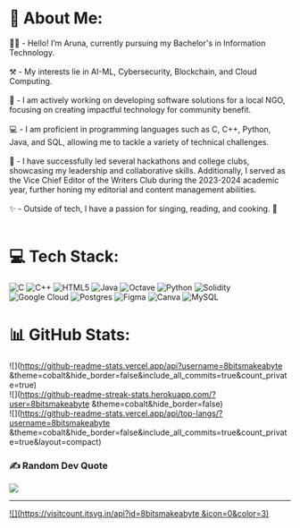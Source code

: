 # 💫 About Me:
👋🏽 - Hello! I’m Aruna, currently pursuing my Bachelor's in Information Technology.<br><br>⚒️ - My interests lie in AI-ML, Cybersecurity, Blockchain, and Cloud Computing.<br><br>🌱 - I am actively working on developing software solutions for a local NGO, focusing on creating impactful technology for community benefit.<br><br>💻 - I am proficient in programming languages such as C, C++, Python, Java, and SQL, allowing me to tackle a variety of technical challenges.<br><br>🎉 - I have successfully led several hackathons and college clubs, showcasing my leadership and collaborative skills. Additionally, I served as the Vice Chief Editor of the Writers Club during the 2023-2024 academic year, further honing my editorial and content management abilities.<br><br>✨ - Outside of tech, I have a passion for singing, reading, and cooking. 🍳<br><br>


# 💻 Tech Stack:
![C](https://img.shields.io/badge/c-%2300599C.svg?style=plastic&logo=c&logoColor=white) ![C++](https://img.shields.io/badge/c++-%2300599C.svg?style=plastic&logo=c%2B%2B&logoColor=white) ![HTML5](https://img.shields.io/badge/html5-%23E34F26.svg?style=plastic&logo=html5&logoColor=white) ![Java](https://img.shields.io/badge/java-%23ED8B00.svg?style=plastic&logo=openjdk&logoColor=white) ![Octave](https://img.shields.io/badge/OCTAVE-darkblue?style=plastic&logo=octave&logoColor=fcd683) ![Python](https://img.shields.io/badge/python-3670A0?style=plastic&logo=python&logoColor=ffdd54) ![Solidity](https://img.shields.io/badge/Solidity-%23363636.svg?style=plastic&logo=solidity&logoColor=white) ![Google Cloud](https://img.shields.io/badge/GoogleCloud-%234285F4.svg?style=plastic&logo=google-cloud&logoColor=white) ![Postgres](https://img.shields.io/badge/postgres-%23316192.svg?style=plastic&logo=postgresql&logoColor=white) ![Figma](https://img.shields.io/badge/figma-%23F24E1E.svg?style=plastic&logo=figma&logoColor=white) ![Canva](https://img.shields.io/badge/Canva-%2300C4CC.svg?style=plastic&logo=Canva&logoColor=white) ![MySQL](https://img.shields.io/badge/mysql-4479A1.svg?style=plastic&logo=mysql&logoColor=white)
# 📊 GitHub Stats:
![](https://github-readme-stats.vercel.app/api?username=8bitsmakeabyte &theme=cobalt&hide_border=false&include_all_commits=true&count_private=true)<br/>
![](https://github-readme-streak-stats.herokuapp.com/?user=8bitsmakeabyte &theme=cobalt&hide_border=false)<br/>
![](https://github-readme-stats.vercel.app/api/top-langs/?username=8bitsmakeabyte &theme=cobalt&hide_border=false&include_all_commits=true&count_private=true&layout=compact)

### ✍️ Random Dev Quote
![](https://quotes-github-readme.vercel.app/api?type=horizontal&theme=radical)

---
[![](https://visitcount.itsvg.in/api?id=8bitsmakeabyte &icon=0&color=3)](https://visitcount.itsvg.in)

<!-- Proudly created with GPRM ( https://gprm.itsvg.in ) -->
